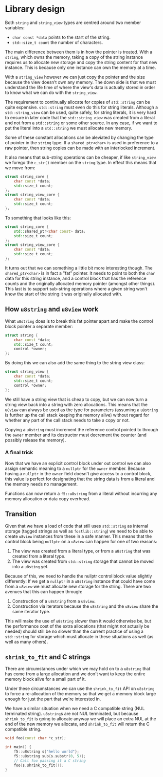 # Library design


Both `string` and `string_view` types are centred around two member variables:

* `char const *data` points to the start of the string.
* `std::size_t count` the number of characters.

The main difference between them is in how the pointer is treated. With a `string`, which owns the memory, taking a copy of the string instance requires us to allocate new storage and copy the string content for that new instance. This is because only one instance can own the memory at a time.

With a `string_view` however we can just copy the pointer and the size because the view doesn't own any memory. The down side is that we must understand the life time of where the view's data is actually stored in order to know what we can do with the `string_view`.

The requirement to continually allocate for copies of `std::string` can be quite expensive. `std::string` must even do this for string literals. Although a `std::string_view` can be used, quite safely, for string literals, it is very hard to ensure in later code that the `std::string_view` was created from a literal and not from a `std::string` or some other source. In any case, if we want to put the literal into a `std::string` we must allocate new memory.

Some of these constant allocations can be aleviated by changing the type of pointer in the `string` type. If a `shared_ptr<char>` is used in preference to a raw pointer, then string copies can be made with an interlocked increment.

It also means that sub-string operations can be cheaper, if like `string_view` we forego the `c_str()` member on the `string` type. In effect this means that we move from:

```cpp
struct string_core {
    char const *data;
    std::size_t count;
};
struct string_view_core {
    char const *data;
    std::size_t count;
};
```

To something that looks like this:

```cpp
struct string_core {
    std::shared_ptr<char const> data;
    std::size_t count;
};
struct string_view_core {
    char const *data;
    std::size_t count;
};
```

It turns out that we can something a little bit more interesting though. The `shared_ptr<char>` is in fact a "fat" pointer. It needs to point to both the `char` data for this string instance, and a control block that has the reference counts and the originally allocated memory pointer (amongst other things). This last is to support sub-string operations where a given string won't know the start of the string it was originally allocated with.


## How `u8string` and `u8view` work


What `u8string` does is to break this fat pointer apart and make the control block pointer a separate member:

```cpp
struct string {
    char const *data;
    std::size_t count;
    control *owner;
};
```

By doing this we can also add the same thing to the string view class:

```cpp
struct string_view {
    char const *data;
    std::size_t count;
    control *owner;
};
```

We still have a string view that is cheap to copy, but we can now turn a string view back into a string with zero allocations. This means that the `u8view` can always be used as the type for parameters (assuming a `u8string` is further up the call stack keeping the memory alive) without regard for whether any part of the call stack needs to take a copy or not.

Copying a `u8string` must increment the reference control pointed to through the `owner` member and its destructor must decrement the counter (and possibly release the memory).


### A final trick

Now that we have an explicit control block under out control we can also assign semantic meaning to a `nullptr` for the `owner` member. Because having a `nullptr` in the `owner` field doesn't give access to a control block, this value is perfect for designating that the string data is from a literal and the memory needs no management.

Functions can now return a `f5::u8string` from a literal without incurring any memory allocation or data copy overhead.


## Transition

Given that we have a load of code that still uses `std::string` as internal storage (tagged strings as well as `fostlib::string`) we need to be able to create `u8view` instances from these in a safe manner. This means that the control block being `nullptr` on a `u8view` can happen for one of two reasons:

1. The view was created from a literal type, or from a `u8string` that was created from a literal type.
2. The view was created from `std::string` storage that cannot be moved into a `u8sting` yet.

Because of this, we need to handle the nullptr control block value slightly differently: If we get a `nullptr` in a `u8string` instance that could have come from a `u8view` we must allocate new storage for the string. There are two avenues that this can happen through:

1. Construction of a `u8string` from a `u8view`.
2. Construction via iterators because the `u8string` and the `u8view` share the same iterator type.

This will make the use of `u8string` slower than it would otherwise be, but the performance cost of the extra allocations (that might not actually be needed) should still be no slower than the current practice of using a `std::string` for storage which must allocate in these situations as well (as well as many others).


## `shrink_to_fit` and C strings

There are circumstances under which we may hold on to a `u8string` that has come from a large allocation and we don't want to keep the entire memory block alive for a small part of it.

Under these circumstances we can use the `shrink_to_fit` API on `u8string` to force a re-allocation of the memory so that we get a memory block large enough for just the part that we're interested in.

We have a similar situation when we need a C compatible string (NUL terminated string). `u8string`s are not NUL terminated, but because `shrink_to_fit` is going to allocate anyway we will place an extra NUL at the end of the new memory we allocate, and `shrink_to_fit` will return the C compatible string.

```cpp
void foo(const char *c_str);

int main() {
    f5::u8string s{"hello world"};
    f5::u8string sub{s.substr(0, 5)};
    // Call foo passing it a C string
    foo(s.shrink_to_fit());
}
```
